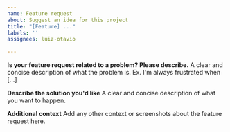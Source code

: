 ```yaml
---
name: Feature request
about: Suggest an idea for this project
title: "[Feature] ..."
labels: ''
assignees: luiz-otavio

---
```


**Is your feature request related to a problem? Please describe.**
A clear and concise description of what the problem is. Ex. I'm always frustrated when [...]

**Describe the solution you'd like**
A clear and concise description of what you want to happen.

**Additional context**
Add any other context or screenshots about the feature request here.
